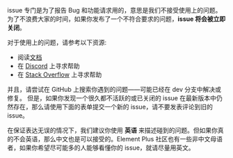 issue 专门是为了报告 Bug 和功能请求用的，意思是我们不接受使用上的问题。
为了不浪费大家的时间，如果你发布了一个不符合要求的问题，**issue 将会被立即关闭**。

<p class="mb-2">对于使用上的问题，请参考以下资源: </p>

- 阅读[文档](https://element-plus.org/)
- 在 [Discord](https://discord.gg/eajuBjGtA4) 上寻求帮助
- 在 [Stack Overflow](https://stackoverflow.com/questions/ask?tags=element-plus) 上寻求帮助

并且，请尝试在 GitHub 上搜索你遇到的问题——可能已经在 dev 分支中解决或修复。
但是，如果你发现一个很久都不活跃的或已关闭的 issue 在最新版本中仍然存在，那么请使用下面的表单提交一个新的 issue，请不要发表评论到旧的 issue。

在保证表达无误的情况下，我们建议你使用 **英语** 来描述碰到的问题。但如果你真的不会英语，那么中文也是可以接受的。Element Plus 社区也有一些非中文母语者，如果你希望尽可能多的人能够看懂你的 issue，就请尽量用英文。
